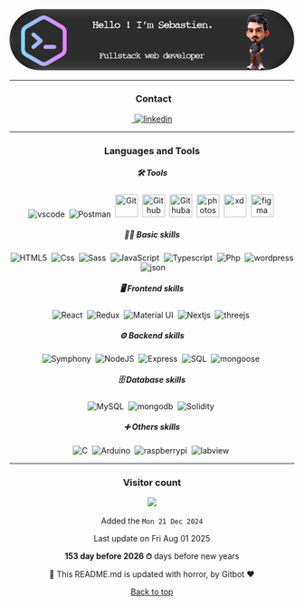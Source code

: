 ![Profile Banner](./images/github-header-image.png)

<hr />

<div align="center">
    <h3> Contact</h3>
    <a href="https://www.linkedin.com/in/s%C3%A9bastien-jeanne-dit-denis-13b15b113/">
        <img src="https://img.shields.io/badge/LinkedIn-0077B5?style=for-the-badge&logo=linkedin&logoColor=white" title="linkedin" alt="linkedin"/>
    </a>
</div>
<hr />

<div align="center">
    <h3>Languages and Tools</h3>
    <h5>🛠️ Tools</h5>
    <img src="https://cdn.jsdelivr.net/gh/devicons/devicon@latest/icons/vscode/vscode-original-wordmark.svg" title="vscode" alt="vscode" width="40" height="40"/>&nbsp;
    <img src="https://cdn.jsdelivr.net/gh/devicons/devicon@latest/icons/postman/postman-original.svg" title="Postman"  alt="Postman" width="40" height="40"/>&nbsp;
    <img src="https://cdn.jsdelivr.net/gh/devicons/devicon@latest/icons/git/git-original.svg" title="Git" **alt="Git" width="40" height="40"/>&nbsp;
    <img src="https://cdn.jsdelivr.net/gh/devicons/devicon@latest/icons/github/github-original-wordmark.svg" title="Github" **alt="Github" width="40" height="40"/>&nbsp;
    <img src="https://cdn.jsdelivr.net/gh/devicons/devicon@latest/icons/githubactions/githubactions-original.svg" title="Githubactions" **alt="Githubactions" width="40" height="40"/>&nbsp;
    <img src="https://cdn.jsdelivr.net/gh/devicons/devicon@latest/icons/photoshop/photoshop-original.svg" title="photoshop" **alt="photoshop" width="40" height="40"/>&nbsp;
    <img src="https://cdn.jsdelivr.net/gh/devicons/devicon@latest/icons/xd/xd-original.svg" title="xd" **alt="xd" width="40" height="40"/>&nbsp;
    <img src="https://cdn.jsdelivr.net/gh/devicons/devicon@latest/icons/figma/figma-original.svg" title="figma" **alt="figma" width="40" height="40"/>&nbsp;
    <h5>👨‍💻 Basic skills </h5>
    <img src="https://cdn.jsdelivr.net/gh/devicons/devicon@latest/icons/html5/html5-original.svg" title="HTML5" alt="HTML5" width="40" height="40"/>&nbsp;
    <img src="https://cdn.jsdelivr.net/gh/devicons/devicon@latest/icons/css3/css3-original.svg" title="Css" alt="Css" width="40" height="40"/>&nbsp;
    <img src="https://cdn.jsdelivr.net/gh/devicons/devicon@latest/icons/sass/sass-original.svg" title="Sass" alt="Sass" width="40" height="40"/>&nbsp;
    <img src="https://cdn.jsdelivr.net/gh/devicons/devicon@latest/icons/javascript/javascript-original.svg" title="JavaScript" alt="JavaScript" width="40" height="40"/>&nbsp;
    <img src="https://cdn.jsdelivr.net/gh/devicons/devicon@latest/icons/typescript/typescript-original.svg" title="Typescript"  alt="Typescript" width="40" height="40"/>&nbsp;
    <img src="https://cdn.jsdelivr.net/gh/devicons/devicon@latest/icons/php/php-original.svg" title="Php"  alt="Php" width="40" height="40"/>&nbsp;
    <img src="https://cdn.jsdelivr.net/gh/devicons/devicon@latest/icons/wordpress/wordpress-original.svg" title="wordpress" alt="wordpress" width="40" height="40"/>&nbsp;
    <img src="https://cdn.jsdelivr.net/gh/devicons/devicon@latest/icons/json/json-original.svg" title="json" alt="json" width="40" height="40"/>&nbsp;
    <h5>🖥️ Frontend skills </h5>
    <img src="https://cdn.jsdelivr.net/gh/devicons/devicon@latest/icons/react/react-original-wordmark.svg" title="React" alt="React" width="40" height="40"/>&nbsp;
    <img src="https://cdn.jsdelivr.net/gh/devicons/devicon@latest/icons/redux/redux-original.svg" title="Redux" alt="Redux " width="40" height="40"/>&nbsp;
    <img src="https://cdn.jsdelivr.net/gh/devicons/devicon@latest/icons/materialui/materialui-original.svg" title="Material UI" alt="Material UI" width="40" height="40"/>&nbsp;
    <img src="https://cdn.jsdelivr.net/gh/devicons/devicon@latest/icons/nextjs/nextjs-original.svg" title="Nextjs"  alt="Nextjs" width="40" height="40"/>&nbsp;
    <img src="https://cdn.jsdelivr.net/gh/devicons/devicon@latest/icons/threejs/threejs-original-wordmark.svg" title="threejs"  alt="threejs" width="40" height="40"/>&nbsp;
    <h5>⚙️ Backend skills </h5>
    <img src="https://cdn.jsdelivr.net/gh/devicons/devicon@latest/icons/symfony/symfony-original-wordmark.svg" title="Symphony"  alt="Symphony" width="40" height="40"/>&nbsp;
    <img src="https://cdn.jsdelivr.net/gh/devicons/devicon@latest/icons/nodejs/nodejs-original-wordmark.svg" title="NodeJS" alt="NodeJS" width="40" height="40"/>&nbsp;
    <img src="https://cdn.jsdelivr.net/gh/devicons/devicon@latest/icons/express/express-original.svg" title="Express" alt="Express" width="40" height="40"/>&nbsp;
    <img src="https://cdn.jsdelivr.net/gh/devicons/devicon@latest/icons/azuresqldatabase/azuresqldatabase-original.svg" title="SQL"  alt="SQL" width="40" height="40"/>&nbsp;
    <img src="https://cdn.jsdelivr.net/gh/devicons/devicon@latest/icons/mongoose/mongoose-original-wordmark.svg" title="mongoose"  alt="mongoose" width="40" height="40"/>&nbsp;
    <h5>🗄️ Database skills </h5>
    <img src="https://cdn.jsdelivr.net/gh/devicons/devicon@latest/icons/mysql/mysql-original-wordmark.svg" title="MySQL"  alt="MySQL" width="40" height="40"/>&nbsp;
    <img src="https://cdn.jsdelivr.net/gh/devicons/devicon@latest/icons/mongodb/mongodb-original-wordmark.svg" title="mongodb"  alt="mongodb" width="40" height="40"/>&nbsp;
    <img src="https://cdn.jsdelivr.net/gh/devicons/devicon@latest/icons/solidity/solidity-original.svg"  title="Solidity" alt="Solidity" width="40" height="40"/>&nbsp;
    <h5>➕ Others skills </h5>
    <img src="https://cdn.jsdelivr.net/gh/devicons/devicon@latest/icons/c/c-original.svg" title="C" alt="C" width="40" height="40"/>&nbsp;
    <img src="https://cdn.jsdelivr.net/gh/devicons/devicon@latest/icons/arduino/arduino-original-wordmark.svg" title="Arduino" alt="Arduino" width="40" height="40"/>&nbsp;
    <img src="https://cdn.jsdelivr.net/gh/devicons/devicon@latest/icons/raspberrypi/raspberrypi-original-wordmark.svg" title="raspberrypi" alt="raspberrypi" width="40" height="40"/>&nbsp;
    <img src="https://cdn.jsdelivr.net/gh/devicons/devicon@latest/icons/labview/labview-original-wordmark.svg" title="labview" alt="labview" width="40" height="40"/>&nbsp;
</div>
<hr />

<!--
Basic skills :

![Static Badge](https://img.shields.io/badge/html5-black?style=for-the-badge&logo=html5&logoColor=white&color=%23FF6600)
![Static Badge](https://img.shields.io/badge/css-black?style=for-the-badge&logo=css3&color=%23663399)
![JavaScript](https://img.shields.io/badge/JavaScript-F7DF1E?style=for-the-badge&logo=javascript&logoColor=black)
![JavaScript](https://img.shields.io/badge/JavaScript-F7DF1E?style=for-the-badge&logo=javascript&logoColor=black)

Frontend skills :


![React](https://img.shields.io/badge/React-61DAFB?style=for-the-badge&logo=react&logoColor=black)

Backend skills :



![Node.js](https://img.shields.io/badge/Node.js-339933?style=for-the-badge&logo=node-dot-js&logoColor=white)

Database skills : 


![Static Badge](https://img.shields.io/badge/solidity-black?style=for-the-badge&logo=solidity&color=%235554d9)

![Python](https://img.shields.io/badge/Python-3776AB?style=for-the-badge&logo=python&logoColor=white)
## Statistiques GitHub
![Contributions](https://github-readme-stats.vercel.app/api?username=votre-nom-d-utilisateur&show_icons=true&theme=radical)
![Langues](https://github-readme-stats.vercel.app/api/top-langs/?username=votre-nom-d-utilisateur&layout=compact&theme=radical)

Here are some ideas to get you started:

- 🔭 I’m currently working on ...
- 🌱 I’m currently learning ...
- 👯 I’m looking to collaborate on ...
- 🤔 I’m looking for help with ...
- 💬 Ask me about ...
- 📫 How to reach me: ...
- 😄 Pronouns: ...
- ⚡ Fun fact: ...
### Visitor count
-->

<div align="center">
<h3>Visitor count</h3>
<img src="https://profile-counter.glitch.me/s-jdd/count.svg" />
<di>

Added the `Mon 21 Dec 2024`

Last update on Fri Aug 01 2025

**153 day before 2026 ⏱** days before new years

🤖 This README.md is updated with horror, by Gitbot ❤️

[Back to top](#top)
